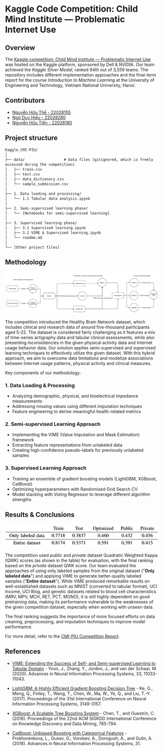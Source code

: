 # Kaggle Code Competition: Child Mind Institute — Problematic Internet Use

## Overview
The [Kaggle competition: Child Mind Institute — Problematic Internet Use](https://www.kaggle.com/competitions/child-mind-institute-problematic-internet-use) was hosted on the Kaggle platform, sponsored by Dell & NVIDIA. Our team achieved the *Kaggle Silver Medal*, ranked 94th out of 3,559 teams. The repository includes different implementation approaches and the final-term report for the course *Introduction to Machine Learning* at the University of Engineering and Technology, Vietnam National University, Hanoi.

## Contributors
- [Nguyễn Hữu Thế - 22028155](https://github.com/thebeo2004)
- [Ngô Duy Hiếu - 22028280](https://github.com/hieuclc)
- [Nguyễn Hữu Tiến - 22028180](https://github.com/tien1712)

## Project structure
```text
Kaggle_CMI-PIU/
│
├── data/                  # Data files (gitignored, which is freely accessed during the competition)
│   ├── train.csv
│   ├── test.csv
│   ├── data_dictionary.csv
│   └── sample_submission.csv
│
├── 1. Data loading and processing/
│   └── 1.1 Tabular data analysis.ipynb
│
├── 2. Semi-supervised learning phase/
│   └── [Notebooks for semi-supervised learning]
│
├── 3. Supervised learning phase/
│   ├── 3.1 Supervised learning.ipynb
│   ├── 3.2 VIME & Supervised learning.ipynb
│   └── readme.md
│
└── [Other project files]
```

## Methodology
![Our proposed methodology](./Methodology.png)

The competition introduced the Healthy Brain Network dataset, which includes clinical and research data of around five-thousand participants aged 5-22. The dataset is considered fairly challenging as it features a mix of time-series actigraphy data and tabular clinical assessments, while also presenting inconsistencies in the given physical activity data and Internet usage behavior data. Our solution applies semi-supervised and supervised learning techniques to effectively utilize the given dataset. With this hybrid approach, we aim to overcome data limitations and modelize associations between Internet usage patterns, physical activity and clinical measures.

Key components of our methodology:
### 1. Data Loading & Processing
- Analyzing demographic, physical, and bioelectrical impedance measurements
- Addressing missing values using different imputation techniques
- Feature engineering to derive meaningful health-related metrics
### 2. Semi-supervised Learning Approach
- Implementing the VIME (Value Imputation and Mask Estimation) framework
- Extracting feature representations from unlabeled data
- Creating high-confidence pseudo-labels for previously unlabeled samples
### 3. Supervised Learning Approach
- Training an ensemble of gradient boosting models (LightGBM, XGBoost, CatBoost)
- Optimizing hyperparameters with Randomized Grid Search CV
- Model stacking with Voting Regressor to leverage different algorithm strengths

## Results & Conclusions
![Result table](./result.png)

The competition used *public* and *private* dataset Quadratic Weighted Kappa (QWK) scores (as shown in the table) for evaluation, with the final ranking based on the *private* dataset QWK score. Our team evaluated the approaches of using only labeled samples from the original dataset ("**Only labeled data**") and applying VIME to generate better-quality labeled samples ("**Entire dataset**"). While VIME produced remarkable results on well-established datasets such as MNIST (converted to tabular format), UCI Income, UCI Blog, and genetic datasets related to blood cell characteristics (MRV, MPV, MCH, RET, PCT, MONO), it is still highly dependent on good pretraining data, making its performance vulnerable to the weaknesses of the given competition dataset, especially when working with unseen data.

The final ranking suggests the importance of more focused efforts on data cleaning, preprocessing, and imputation techniques to improve model performance.

For more detail, refer to the [CMI-PIU Competition Report](./report.pdf).

## References

- [VIME: Extending the Success of Self- and Semi-supervised Learning to Tabular Domain](https://proceedings.neurips.cc/paper/2020/file/7d97667a3e056acab9aaf653807b4a03-Paper.pdf) - Yoon, J., Zhang, Y., Jordon, J., and van der Schaar, M. (2020). Advances in Neural Information Processing Systems, 33, 11033-11043.

- [LightGBM: A Highly Efficient Gradient Boosting Decision Tree](https://papers.nips.cc/paper/2017/file/6449f44a102fde848669bdd9eb6b76fa-Paper.pdf) - Ke, G., Meng, Q., Finley, T., Wang, T., Chen, W., Ma, W., Ye, Q., and Liu, T.-Y. (2017). Proceedings of the 31st International Conference on Neural Information Processing Systems, 3149-3157.

- [XGBoost: A Scalable Tree Boosting System](https://dl.acm.org/doi/10.1145/2939672.2939785) - Chen, T., and Guestrin, C. (2016). Proceedings of the 22nd ACM SIGKDD International Conference on Knowledge Discovery and Data Mining, 785-794.

- [CatBoost: Unbiased Boosting with Categorical Features](https://papers.nips.cc/paper/2018/file/14491b756b3a51daac41c24863285549-Paper.pdf) - Prokhorenkova, L., Gusev, G., Vorobev, A., Dorogush, A., and Gulin, A. (2018). Advances in Neural Information Processing Systems, 31.
